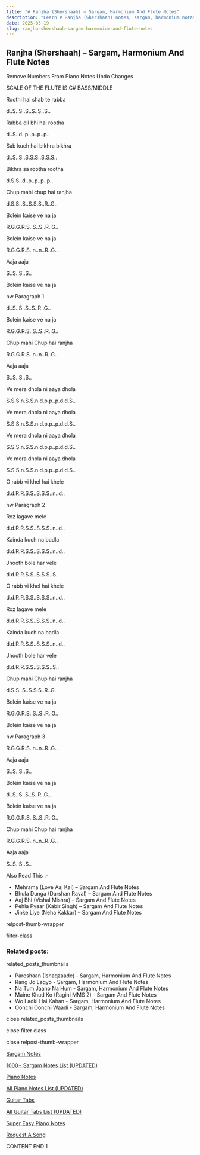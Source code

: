 ```yaml
---
title: "# Ranjha (Shershaah) – Sargam, Harmonium And Flute Notes"
description: "Learn # Ranjha (Shershaah) notes, sargam, harmonium notations and flute notes. Easy step-by-step tutorial for beginners."
date: 2025-05-19
slug: ranjha-shershaah-sargam-harmonium-and-flute-notes
---
```


## Ranjha (Shershaah) – Sargam, Harmonium And Flute Notes

Remove Numbers From Piano Notes
Undo Changes

SCALE OF THE FLUTE IS C# BASS/MIDDLE

Roothi hai shab te rabba

d..S..S..S..S..S..S..

Rabba dil bhi hai rootha

d..S..d..p..p..p..p..

Sab kuch hai bikhra bikhra

d..S..S..S.S.S..S.S.S..

Bikhra sa rootha rootha

d.S.S..d..p..p..p..p..

Chup mahi chup hai ranjha

d.S.S..S..S.S.S..R..G..

Bolein kaise ve na ja

R.G.G.R.S..S..S..R..G..

Bolein kaise ve na ja

R.G.G.R.S..n..n..R..G..

Aaja aaja

S..S..S..S..

Bolein kaise ve na ja

nw Paragraph 1

d..S..S..S..S..R..G..

Bolein kaise ve na ja

R.G.G.R.S..S..S..R..G..

Chup mahi Chup hai ranjha

R.G.G.R.S..n..n..R..G..

Aaja aaja

S..S..S..S..

Ve mera dhola ni aaya dhola

S.S.S.n.S.S.n.d.p.p..p.d.d.S..

Ve mera dhola ni aaya dhola

S.S.S.n.S.S.n.d.p.p..p.d.d.S..

Ve mera dhola ni aaya dhola

S.S.S.n.S.S.n.d.p.p..p.d.d.S..

Ve mera dhola ni aaya dhola

S.S.S.n.S.S.n.d.p.p..p.d.d.S..

O rabb vi khel hai khele

d.d.R.R.S.S..S.S.S..n..d..

nw Paragraph 2

Roz lagave mele

d.d.R.R.S.S..S.S.S..n..d..

Kainda kuch na badla

d.d.R.R.S.S..S.S.S..n..d..

Jhooth bole har vele

d.d.R.R.S.S..S.S.S..S..

O rabb vi khel hai khele

d.d.R.R.S.S..S.S.S..n..d..

Roz lagave mele

d.d.R.R.S.S..S.S.S..n..d..

Kainda kuch na badla

d.d.R.R.S.S..S.S.S..n..d..

Jhooth bole har vele

d.d.R.R.S.S..S.S.S..S..

Chup mahi Chup hai ranjha

d.S.S..S..S.S.S..R..G..

Bolein kaise ve na ja

R.G.G.R.S..S..S..R..G..

Bolein kaise ve na ja

nw Paragraph 3

R.G.G.R.S..n..n..R..G..

Aaja aaja

S..S..S..S..

Bolein kaise ve na ja

d..S..S..S..S..R..G..

Bolein kaise ve na ja

R.G.G.R.S..S..S..R..G..

Chup mahi Chup hai ranjha

R.G.G.R.S..n..n..R..G..

Aaja aaja

S..S..S..S..

Also Read This :-

* Mehrama (Love Aaj Kal) – Sargam And Flute Notes
* Bhula Dunga (Darshan Raval) – Sargam And Flute Notes
* Aaj Bhi (Vishal Mishra) – Sargam And Flute Notes
* Pehla Pyaar (Kabir Singh) – Sargam And Flute Notes
* Jinke Liye (Neha Kakkar) – Sargam And Flute Notes

relpost-thumb-wrapper

filter-class

### Related posts:

related_posts_thumbnails

* Pareshaan (Ishaqzaade) - Sargam, Harmonium And Flute Notes
* Rang Jo Lagyo - Sargam, Harmonium And Flute Notes
* Na Tum Jaano Na Hum - Sargam, Harmonium And Flute Notes
* Maine Khud Ko (Ragini MMS 2) - Sargam And Flute Notes
* Wo Ladki Hai Kahan - Sargam, Harmonium And Flute Notes
* Oonchi Oonchi Waadi - Sargam, Harmonium And Flute Notes

close related_posts_thumbnails

close filter class

close relpost-thumb-wrapper

[Sargam Notes](/sargam-notes.html)

[1000+ Sargam Notes List (UPDATED)](/all-songs-list-sargam-notes.html)

[Piano Notes](/piano-notes.html)

[All Piano Notes List (UPDATED)](/all-songs-list-piano-notes.html)

[Guitar Tabs](/guitar-tabs.html)

[All Guitar Tabs List (UPDATED)](/all-songs-list-guitar-tabs.html)

[Super Easy Piano Notes](https://studywall.in/)

[Request A Song](/request-a-song.html)

CONTENT END 1

